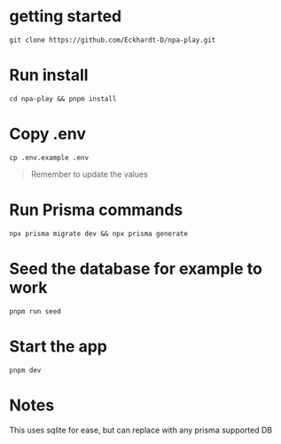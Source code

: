 # getting started

```
git clone https://github.com/Eckhardt-D/npa-play.git
```

# Run install

```
cd npa-play && pnpm install
```

# Copy .env

```
cp .env.example .env
```

> Remember to update the values

# Run Prisma commands

```
npx prisma migrate dev && npx prisma generate
```

# Seed the database for example to work

```
pnpm run seed
```

# Start the app

```
pnpm dev
```

# Notes

This uses sqlite for ease, but can replace with any prisma supported DB